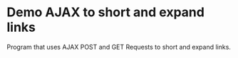 # Demo AJAX to short and expand links

Program that uses AJAX POST and GET Requests to short and expand links.
